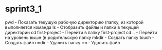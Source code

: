 # sprint3_1
pwd - Показать текущую рабочую директорию (папку, из которой выполняется команда
ls - Отобразить файлы и папки в текущей директории
cd first-project - Перейти в папку first-project
cd .. - Перейти на уровень выше (в родительскую папку
mkdir - Создать папку
touch - Создать файл
rmdir - Удалить папку
rm - Удалить файл
